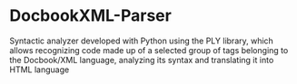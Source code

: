 # DocbookXML-Parser
Syntactic analyzer developed with Python using the PLY library, which allows recognizing code made up of a selected group of tags belonging to the Docbook/XML language, analyzing its syntax and translating it into HTML language
